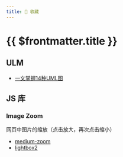 ```yaml
---
title: 🧩 收藏
---
```


# {{ $frontmatter.title }}

## ULM

- [一文掌握14种UML图](https://cloud.tencent.com/developer/article/1684161)

## JS 库

### Image Zoom

网页中图片的缩放（点击放大，再次点击缩小）

- [medium-zoom](https://github.com/francoischalifour/medium-zoom)
- [lightbox2](https://github.com/lokesh/lightbox2)
